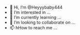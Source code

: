 - 👋 Hi, I’m @Heyyybaby444
- 👀 I’m interested in ...
- 🌱 I’m currently learning ...
- 💞️ I’m looking to collaborate on ...
- 📫 hHow to reach me ...

<!---
Heyyybaby444/Heyyybaby444
is a ✨ special ✨ repository because its `README.md` (this file) appears on your GitHub profile.
You can click the Preview link to take a look at your changes.
--->

